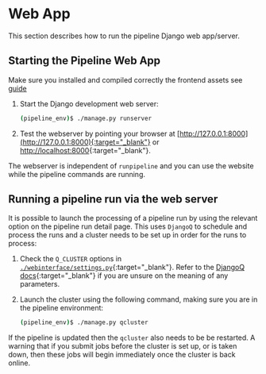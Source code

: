 # Web App

This section describes how to run the pipeline Django web app/server.

## Starting the Pipeline Web App

Make sure you installed and compiled correctly the frontend assets see [guide](../gettingstarted/installation.md#front-end-assets-quickstart)

1. Start the Django development web server:

    ```bash
    (pipeline_env)$ ./manage.py runserver
    ```

2. Test the webserver by pointing your browser at [http://127.0.0.1:8000](http://127.0.0.1:8000){:target="_blank"} or [http://localhost:8000](http://localhost:8000){:target="_blank"}.

The webserver is independent of `runpipeline` and you can use the website while the pipeline commands are running.

## Running a pipeline run via the web server

It is possible to launch the processing of a pipeline run by using the relevant option on the pipeline run detail page. This uses `DjangoQ` to schedule and process the runs and a cluster needs to be set up in order for the runs to process:

1. Check the `Q_CLUSTER` options in [`./webinterface/settings.py`](https://github.com/askap-vast/vast-pipeline/blob/master/webinterface/settings.py){:target="_blank"}. Refer to the [DjangoQ docs](https://django-q.readthedocs.io/en/latest/index.html){:target="_blank"} if you are unsure on the meaning of any parameters.

2. Launch the cluster using the following command, making sure you are in the pipeline environment:

    ```bash
    (pipeline_env)$ ./manage.py qcluster
    ```

If the pipeline is updated then the `qcluster` also needs to be be restarted.
A warning that if you submit jobs before the cluster is set up, or is taken down, then these jobs will begin immediately once the cluster is back online.
